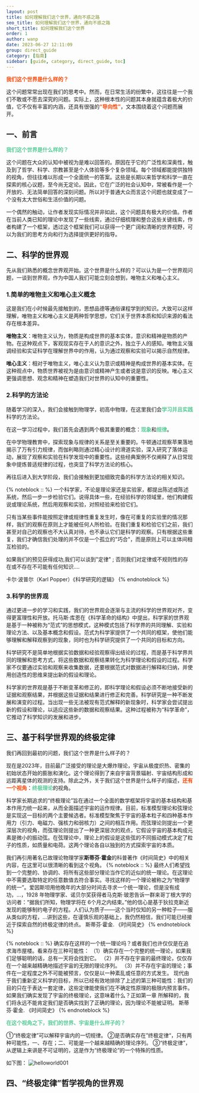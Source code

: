```yaml
---
layout: post
title: 如何理解我们这个世界，通向不惑之路
seo_title: 如何理解我们这个世界，通向不惑之路
short_title: 如何理解我们这个世界
order: 1
author: wanp
date: 2023-06-27 12:11:09
group: direct_guide
category: [指南]
sidebar: [guide, category, direct_guide, toc]
---
```

<font color="#FF4500">**我们这个世界是什么样的？**</font>

这个问题常常出现在我们的思考中。然而，在日常生活的纷繁中，这往往是一个我们不敢或不愿去深究的问题。实际上，这种根本性的问题其本身就蕴含着极大的价值，它不仅有丰富的内涵，还具有很强的<font color="#FF4500">**“导向性”**</font>，文本围绕着这个问题而展开。

<!-- more -->

## 一、前言
<font color="#56CA95">**我们这个世界是什么样的？**</font>

这个问题在大众的认知中被视为是难以回答的。原因在于它的广泛性和深奥性，触及到了哲学、科学、宗教甚至是个人体验等多个复杂领域。每个领域都能提供独特的视角，但往往难以形成一个全面统一的答案。这些是长期以来哲学和科学一直在探索的核心议题，至今尚无定论。因此，它在广泛的社会认知中，常被看作是一个开放的、无法简单回答的深刻问题。所以对于普通大众而言这个问题也就变成了一个没有太大世俗和生活价值的问题。

一个偶然的触动，让作者发现实际情况并非如此，这个问题具有极大的价值。作者在当前人类已知的理论中发现了一些线索，通过仔细梳理和整合这些关键线索，作者构建了一个框架，透过这个框架我们可以获得一个更广阔和清晰的世界视野，可以为我们的思考方向和行为选择提供更好的指导。


## 二、科学的世界观
先从我们熟悉的概念世界观开始。这个世界是什么样的？可以认为是一个世界观问题，一谈到世界观，作为中国人我们可能立刻会想到，唯物主义和唯心主义。

### 1.简单的唯物主义和唯心主义概念
这是我们在小时候最先接触到的，思想品德等通俗课程学到的知识。大致可以这样理解，唯物主义和唯心主义是两种哲学思想，它们关于世界本质和知识来源的看法存在根本差异。

**唯物主义**：唯物主义认为，物质是构成世界的基本实体，意识和精神是物质的产物。在这种观点下，客观现实存在于人的意识之外，独立于人的感知。唯物主义强调经验和实证科学在理解世界中的作用，认为通过观察和实验可以揭示自然规律。

**唯心主义**：相对于唯物主义，唯心主义认为意识或精神是构成世界的基本实体。在这种观点中，物质世界被视为是由意识或精神产生或者说是意识的反映。唯心主义更强调思想、观念和精神在塑造我们对世界的认知中的重要性。

### 2.科学的方法论

随着学习的深入，我们会接触到物理学，初高中物理，在这里我们会<font color="#56CA95">**学习并且实践**</font>科学的方法论。

在这一学习过程中，我们首先会遇到两个极其重要的概念：<font color="#56CA95">**现象**</font>和<font color="#56CA95">**规律**</font>。

在中学物理教育中，探索现象与规律的关系是至关重要的。牛顿通过观察苹果落地揭示了万有引力规律，而伽利略则通过精心设计的滑道实验，深入研究了落体运动，展现了观察和实验在科学发现中的重要性。这些经典案例不仅阐释了从日常现象中提炼普适规律的过程，也突显了科学方法论的核心。

再往后进入到大学阶段，我们会接触到更加细致完备的科学方法论的相关知识。

{% noteblock :: %}
一个科学家，不论是理论家还是实验家，都提出陈述或陈述系统，然后一步一步检验它们。说得具体一些，在经验科学的领域里，他们构建假说或理论系统，然后用观察和实验，对照经验来检验它们。

只有当某些事件能按照定律或规律性重复发生时，像在可重复的实验里的情况那样，我们的观察在原则上才能被任何人所检验。在我们重复和检验它们之前，我们甚至对自己的观察也不大认真对待，也不承认它们是科学的观察。只有根据这些重复，我们才确信我们处理的并不仅是一个孤立的"巧合"，而是原则上可以主体间相互检验的。

如果我们的预见获得成功,我们可以谈到"定律" ; 否则我们对定律或不规则性的存在或不存在不可能有任何知识....

卡尔·波普尔（Karl Popper）《科学研究的逻辑》
{% endnoteblock %}

### 3.科学的世界观

通过更进一步的学习和实践，我们的世界观会逐渐与主流的科学的世界观对齐，变得更富理性和开放。托马斯·库恩在《科学革命的结构》中提出，科学家的世界观是基于一种被称为“范式”的思想模式，这种模式包括了科学界的共同理解、实验和理论方法、以及基本概念和假设。范式为科学家提供了一个共同的框架，使他们能够理解和解释观察到的现象，同时也为科学研究提供了一个共同的目标和方向。

科学研究不是简单地根据实验数据和经验观察得出结论的过程，而是基于科学界共同的理解和思考方式，将这些数据和观察结果转化为科学理论和假设的过程。科学家不仅要通过实验和观察来收集数据，还要根据范式对数据进行解释和归纳，并使用创造性的思维来提出新的假设和理论。

科学家的世界观是基于不断变革和修正的，即科学理论和假设必须不断地接受新的证据和观察结果，并根据这些证据和结果进行修正和完善。科学研究是一种不断发展和演变的过程。当出现一些无法被现有范式解释的新现象时，科学家会尝试提出新的假设和理论，以适应这些新的数据和观察结果。这种过程被称为“科学革命”，它推动了科学知识的发展和进步。

## 三、基于科学世界观的终极定律

我们再回到最初的问题，我们这个世界是什么样子的？

现在是2023年，目前最广泛接受的理论是大爆炸理论，宇宙从极度炽热、密集的初始状态开始的膨胀和演化。这个理论得到了来自宇宙背景辐射、宇宙结构形成和远距离星体的观测的支持。除此之外，关于我们这个世界是什么样子的描述，<font color="#FF4500">**还有一个视角**</font>：<font color="#56CA95">**终极理论**</font>的视角。

科学家长期追求的“终极理论”旨在通过一个全面的数学框架将宇宙的基本结构和基本作用力统一起来，从而全面描述宇宙的运作规律。目前，标准模型理论和弦理论是实现这一目标的两个主要候选者。标准模型聚焦于宇宙的基本粒子和四种基本作用力（引力、电磁力、强核力和弱核力）之间的相互作用。而弦理论则提出一个更深层次的视角，而弦理论则提出了一种更深层次的观点，它假设宇宙的基本构成元素是微小的振动弦。在弦理论中，理论上的假设是这些弦的不同振动模式决定了粒子的性质，如质量和电荷。这两个理论各自以独到的方式探索宇宙的本质。

我们再引用著名已故理论物理学家**斯蒂芬·霍金**的科普著作《时间简史》中的相关内容，在这里可以很清晰的看到这个视角。
{% noteblock :: %}
最终人们希望找到一个完整的、协调的、将所有这些部分理论当作它的近似的统一理论。在这理论中不需要选取特定的任意数值去符合事实。寻找这样的一个理论被称之为“物理学的统一”。爱因斯坦用他晚年的大部分时间去寻求一个统一理论，但是没有成功，...，1928 年物理学家、诺贝尔奖获得者马克斯·玻恩告诉一群来哥丁根大学的访问者：“据我们所知，物理学将在 6个月之内结束。”他的信心是基于狄拉克新近发现的能够制约电子的方程。人们认为质子——这个当时仅知的另一种粒子——服从类似的方程，...讲到这些，在谨慎乐观的基础上，我仍然相信，我们可能已经接近于探索自然的终极定律的终点。
斯蒂芬·霍金. 《时间简史》
{% endnoteblock %}

{% noteblock :: %}
确实存在这样的一个统一理论吗？或者我们也许仅仅是在追求海市屋楼。看来存在三种可能性：
（1）确实存在一个完整的统一理论，如果我们足够聪明的话，总有一天将会找到它。
（2）并不存在宇宙的最终理论，仅仅存在一个越来越精确地描述宇宙的无限的理论序列。
（3）并不存在宇宙的理论；事件在一定程度之外不可能被预言，仅仅是以一种紊乱或任意的方式发生。
现代由于我们重新定义科学的目标，所以已经有效地排除了上述的第三种可能性：我们的目的只在于表达一套定律，这些定律能使我们在不确定性原理的极限内预言事件。
如果我们确实发现了宇宙的终极理论，这意味着什么？正如第一章 所解释的，我们将永远不能肯定我们是否确实找到了正确的理论，因为理论不能被证明。
斯蒂芬·霍金. 《时间简史》
{% endnoteblock %}

<font color="#56CA95">**在这个视角之下，我们的世界、宇宙是什么样子的？**</font>

①“终极定律”可以解释宇宙内的一切规律。
②是否确实存在”终极定律“，只有两种可能性，一、存在；二、可能是一个越来越精确的理论序列。
③“终极定律”，从逻辑上来讲是不可证明的，这是作为“终极理论”的一个特殊的性质。

如下图：
![helloworld001](img/helloworld001.png)


## 四、“终极定律”哲学视角的世界观


